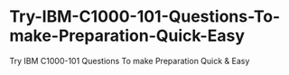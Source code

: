 # Try-IBM-C1000-101-Questions-To-make-Preparation-Quick-Easy
Try IBM C1000-101 Questions To make Preparation Quick &amp; Easy
